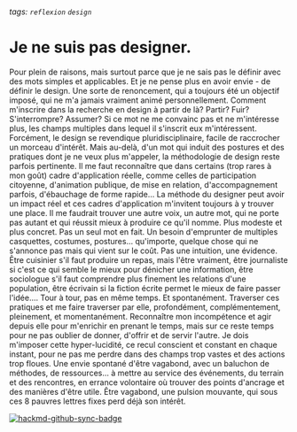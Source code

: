 ###### tags: `reflexion` `design`

# Je ne suis pas designer.

Pour plein de raisons, mais surtout parce que je ne sais pas le définir avec des mots simples et applicables.
Et je ne pense plus en avoir envie - de définir le design. Une sorte de renoncement, qui a toujours été un objectif imposé, qui ne m'a jamais vraiment animé personnellement.
Comment m'inscrire dans la recherche en design à partir de là? Partir? Fuir? S'interrompre? Assumer?
Si ce mot ne me convainc pas et ne m'intéresse plus, les champs multiples dans lequel il s'inscrit eux m'intéressent. Forcément, le design se revendique pluridisciplinaire, facile de raccrocher un morceau d'intérêt. Mais au-delà, d'un mot qui induit des postures et des pratiques dont je ne veux plus m'appeler, la méthodologie de design reste parfois pertinente. Il me faut reconnaître que dans certains (trop rares à mon goût) cadre d'application réelle, comme celles de participation citoyenne, d'animation publique, de mise en relation, d'accompagnement parfois, d'ébauchage de forme rapide... La méthode du designer peut avoir un impact réel et ces cadres d'application m'invitent toujours à y trouver une place.
Il me faudrait trouver une autre voix, un autre mot, qui ne porte pas autant et qui réussit mieux à produire ce qu'il nomme.
Plus modeste et plus concret.
Pas un seul mot en fait.
Un besoin d'emprunter de multiples casquettes, costumes, postures... qu'importe, quelque chose qui ne s'annonce pas mais qui vient sur le coût. Pas une intuition, une évidence. Être cuisinier s'il faut produire un repas, mais l'être vraiment, être journaliste si c'est ce qui semble le mieux pour dénicher une information, être sociologue s'il faut comprendre plus finement les relations d'une population, être écrivain si la fiction écrite permet le mieux de faire passer l'idée.... Tour à tour, pas en même temps. Et spontanément. Traverser ces pratiques et me faire traverser par elle, profondément, complémentement, pleinement, et momentanément. Reconnaître mon incompétence et agir depuis elle pour m'enrichir en prenant le temps, mais sur ce reste temps pour ne pas oublier de donner, d'offrir et de servir l'autre.
Je dois m'imposer cette hyper-lucidité, ce recul conscient et constant en chaque instant, pour ne pas me perdre dans des champs trop vastes et des actions trop floues.
Une envie spontané d'être vagabond, avec un baluchon de méthodes, de ressources... à mettre au service des événements, du terrain et des rencontres, en errance volontaire où trouver des points d'ancrage et des manières d'être utile.
Être vagabond, une pulsion mouvante, qui sous ces 8 pauvres lettres fixes perd déjà son intérêt.


[![hackmd-github-sync-badge](https://hackmd.io/5tzRbWrURtqGnptJiZjwHA/badge)](https://hackmd.io/5tzRbWrURtqGnptJiZjwHA)